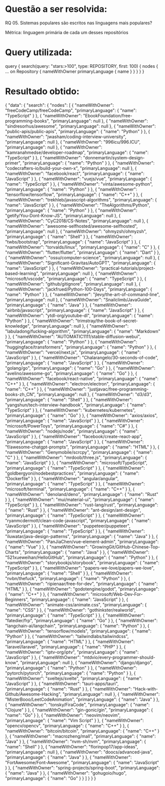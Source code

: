 # Questão a ser resolvida:
RQ 05. Sistemas populares são escritos nas linguagens mais populares?

Métrica: linguagem primária de cada um desses repositórios


# Query utilizada:
query {
  search(query: "stars:>100", type: REPOSITORY, first: 100) {
    nodes {
      ... on Repository {
        nameWithOwner
        primaryLanguage {
          name
        }
      }
    }
  }
}


# Resultado obtido:
{
  "data": {
    "search": {
      "nodes": [
        {
          "nameWithOwner": "freeCodeCamp/freeCodeCamp",
          "primaryLanguage": {
            "name": "TypeScript"
          }
        },
        {
          "nameWithOwner": "EbookFoundation/free-programming-books",
          "primaryLanguage": null
        },
        {
          "nameWithOwner": "sindresorhus/awesome",
          "primaryLanguage": null
        },
        {
          "nameWithOwner": "public-apis/public-apis",
          "primaryLanguage": {
            "name": "Python"
          }
        },
        {
          "nameWithOwner": "jwasham/coding-interview-university",
          "primaryLanguage": null
        },
        {
          "nameWithOwner": "996icu/996.ICU",
          "primaryLanguage": null
        },
        {
          "nameWithOwner": "kamranahmedse/developer-roadmap",
          "primaryLanguage": {
            "name": "TypeScript"
          }
        },
        {
          "nameWithOwner": "donnemartin/system-design-primer",
          "primaryLanguage": {
            "name": "Python"
          }
        },
        {
          "nameWithOwner": "codecrafters-io/build-your-own-x",
          "primaryLanguage": null
        },
        {
          "nameWithOwner": "facebook/react",
          "primaryLanguage": {
            "name": "JavaScript"
          }
        },
        {
          "nameWithOwner": "vuejs/vue",
          "primaryLanguage": {
            "name": "TypeScript"
          }
        },
        {
          "nameWithOwner": "vinta/awesome-python",
          "primaryLanguage": {
            "name": "Python"
          }
        },
        {
          "nameWithOwner": "tensorflow/tensorflow",
          "primaryLanguage": {
            "name": "C++"
          }
        },
        {
          "nameWithOwner": "trekhleb/javascript-algorithms",
          "primaryLanguage": {
            "name": "JavaScript"
          }
        },
        {
          "nameWithOwner": "TheAlgorithms/Python",
          "primaryLanguage": {
            "name": "Python"
          }
        },
        {
          "nameWithOwner": "getify/You-Dont-Know-JS",
          "primaryLanguage": null
        },
        {
          "nameWithOwner": "CyC2018/CS-Notes",
          "primaryLanguage": null
        },
        {
          "nameWithOwner": "awesome-selfhosted/awesome-selfhosted",
          "primaryLanguage": null
        },
        {
          "nameWithOwner": "ohmyzsh/ohmyzsh",
          "primaryLanguage": {
            "name": "Shell"
          }
        },
        {
          "nameWithOwner": "twbs/bootstrap",
          "primaryLanguage": {
            "name": "JavaScript"
          }
        },
        {
          "nameWithOwner": "torvalds/linux",
          "primaryLanguage": {
            "name": "C"
          }
        },
        {
          "nameWithOwner": "flutter/flutter",
          "primaryLanguage": {
            "name": "Dart"
          }
        },
        {
          "nameWithOwner": "ossu/computer-science",
          "primaryLanguage": null
        },
        {
          "nameWithOwner": "Significant-Gravitas/AutoGPT",
          "primaryLanguage": {
            "name": "JavaScript"
          }
        },
        {
          "nameWithOwner": "practical-tutorials/project-based-learning",
          "primaryLanguage": null
        },
        {
          "nameWithOwner": "microsoft/vscode",
          "primaryLanguage": {
            "name": "TypeScript"
          }
        },
        {
          "nameWithOwner": "github/gitignore",
          "primaryLanguage": null
        },
        {
          "nameWithOwner": "jackfrued/Python-100-Days",
          "primaryLanguage": {
            "name": "Python"
          }
        },
        {
          "nameWithOwner": "jlevy/the-art-of-command-line",
          "primaryLanguage": null
        },
        {
          "nameWithOwner": "Snailclimb/JavaGuide",
          "primaryLanguage": {
            "name": "Java"
          }
        },
        {
          "nameWithOwner": "airbnb/javascript",
          "primaryLanguage": {
            "name": "JavaScript"
          }
        },
        {
          "nameWithOwner": "ytdl-org/youtube-dl",
          "primaryLanguage": {
            "name": "Python"
          }
        },
        {
          "nameWithOwner": "trimstray/the-book-of-secret-knowledge",
          "primaryLanguage": null
        },
        {
          "nameWithOwner": "labuladong/fucking-algorithm",
          "primaryLanguage": {
            "name": "Markdown"
          }
        },
        {
          "nameWithOwner": "AUTOMATIC1111/stable-diffusion-webui",
          "primaryLanguage": {
            "name": "Python"
          }
        },
        {
          "nameWithOwner": "huggingface/transformers",
          "primaryLanguage": {
            "name": "Python"
          }
        },
        {
          "nameWithOwner": "vercel/next.js",
          "primaryLanguage": {
            "name": "JavaScript"
          }
        },
        {
          "nameWithOwner": "Chalarangelo/30-seconds-of-code",
          "primaryLanguage": {
            "name": "JavaScript"
          }
        },
        {
          "nameWithOwner": "golang/go",
          "primaryLanguage": {
            "name": "Go"
          }
        },
        {
          "nameWithOwner": "avelino/awesome-go",
          "primaryLanguage": {
            "name": "Go"
          }
        },
        {
          "nameWithOwner": "facebook/react-native",
          "primaryLanguage": {
            "name": "C++"
          }
        },
        {
          "nameWithOwner": "electron/electron",
          "primaryLanguage": {
            "name": "C++"
          }
        },
        {
          "nameWithOwner": "justjavac/free-programming-books-zh_CN",
          "primaryLanguage": null
        },
        {
          "nameWithOwner": "d3/d3",
          "primaryLanguage": {
            "name": "Shell"
          }
        },
        {
          "nameWithOwner": "yangshun/tech-interview-handbook",
          "primaryLanguage": {
            "name": "TypeScript"
          }
        },
        {
          "nameWithOwner": "kubernetes/kubernetes",
          "primaryLanguage": {
            "name": "Go"
          }
        },
        {
          "nameWithOwner": "axios/axios",
          "primaryLanguage": {
            "name": "JavaScript"
          }
        },
        {
          "nameWithOwner": "microsoft/PowerToys",
          "primaryLanguage": {
            "name": "C#"
          }
        },
        {
          "nameWithOwner": "nodejs/node",
          "primaryLanguage": {
            "name": "JavaScript"
          }
        },
        {
          "nameWithOwner": "facebook/create-react-app",
          "primaryLanguage": {
            "name": "JavaScript"
          }
        },
        {
          "nameWithOwner": "f/awesome-chatgpt-prompts",
          "primaryLanguage": {
            "name": "HTML"
          }
        },
        {
          "nameWithOwner": "Genymobile/scrcpy",
          "primaryLanguage": {
            "name": "C"
          }
        },
        {
          "nameWithOwner": "mrdoob/three.js",
          "primaryLanguage": {
            "name": "JavaScript"
          }
        },
        {
          "nameWithOwner": "microsoft/TypeScript",
          "primaryLanguage": {
            "name": "TypeScript"
          }
        },
        {
          "nameWithOwner": "goldbergyoni/nodebestpractices",
          "primaryLanguage": {
            "name": "Dockerfile"
          }
        },
        {
          "nameWithOwner": "angular/angular",
          "primaryLanguage": {
            "name": "TypeScript"
          }
        },
        {
          "nameWithOwner": "microsoft/terminal",
          "primaryLanguage": {
            "name": "C++"
          }
        },
        {
          "nameWithOwner": "denoland/deno",
          "primaryLanguage": {
            "name": "Rust"
          }
        },
        {
          "nameWithOwner": "mui/material-ui",
          "primaryLanguage": {
            "name": "TypeScript"
          }
        },
        {
          "nameWithOwner": "rust-lang/rust",
          "primaryLanguage": {
            "name": "Rust"
          }
        },
        {
          "nameWithOwner": "ant-design/ant-design",
          "primaryLanguage": {
            "name": "TypeScript"
          }
        },
        {
          "nameWithOwner": "ryanmcdermott/clean-code-javascript",
          "primaryLanguage": {
            "name": "JavaScript"
          }
        },
        {
          "nameWithOwner": "puppeteer/puppeteer",
          "primaryLanguage": {
            "name": "TypeScript"
          }
        },
        {
          "nameWithOwner": "iluwatar/java-design-patterns",
          "primaryLanguage": {
            "name": "Java"
          }
        },
        {
          "nameWithOwner": "PanJiaChen/vue-element-admin",
          "primaryLanguage": {
            "name": "Vue"
          }
        },
        {
          "nameWithOwner": "GrowingGit/GitHub-Chinese-Top-Charts",
          "primaryLanguage": {
            "name": "Java"
          }
        },
        {
          "nameWithOwner": "521xueweihan/HelloGitHub",
          "primaryLanguage": {
            "name": "Python"
          }
        },
        {
          "nameWithOwner": "storybookjs/storybook",
          "primaryLanguage": {
            "name": "TypeScript"
          }
        },
        {
          "nameWithOwner": "papers-we-love/papers-we-love",
          "primaryLanguage": {
            "name": "Shell"
          }
        },
        {
          "nameWithOwner": "nvbn/thefuck",
          "primaryLanguage": {
            "name": "Python"
          }
        },
        {
          "nameWithOwner": "ripienaar/free-for-dev",
          "primaryLanguage": {
            "name": "HTML"
          }
        },
        {
          "nameWithOwner": "godotengine/godot",
          "primaryLanguage": {
            "name": "C++"
          }
        },
        {
          "nameWithOwner": "microsoft/Web-Dev-For-Beginners",
          "primaryLanguage": {
            "name": "JavaScript"
          }
        },
        {
          "nameWithOwner": "animate-css/animate.css",
          "primaryLanguage": {
            "name": "CSS"
          }
        },
        {
          "nameWithOwner": "gothinkster/realworld",
          "primaryLanguage": {
            "name": "TypeScript"
          }
        },
        {
          "nameWithOwner": "fatedier/frp",
          "primaryLanguage": {
            "name": "Go"
          }
        },
        {
          "nameWithOwner": "langchain-ai/langchain",
          "primaryLanguage": {
            "name": "Python"
          }
        },
        {
          "nameWithOwner": "tensorflow/models",
          "primaryLanguage": {
            "name": "Python"
          }
        },
        {
          "nameWithOwner": "tailwindlabs/tailwindcss",
          "primaryLanguage": {
            "name": "HTML"
          }
        },
        {
          "nameWithOwner": "laravel/laravel",
          "primaryLanguage": {
            "name": "PHP"
          }
        },
        {
          "nameWithOwner": "iptv-org/iptv",
          "primaryLanguage": {
            "name": "JavaScript"
          }
        },
        {
          "nameWithOwner": "mtdvio/every-programmer-should-know",
          "primaryLanguage": null
        },
        {
          "nameWithOwner": "django/django",
          "primaryLanguage": {
            "name": "Python"
          }
        },
        {
          "nameWithOwner": "pytorch/pytorch",
          "primaryLanguage": {
            "name": "Python"
          }
        },
        {
          "nameWithOwner": "sveltejs/svelte",
          "primaryLanguage": {
            "name": "JavaScript"
          }
        },
        {
          "nameWithOwner": "tauri-apps/tauri",
          "primaryLanguage": {
            "name": "Rust"
          }
        },
        {
          "nameWithOwner": "Hack-with-Github/Awesome-Hacking",
          "primaryLanguage": null
        },
        {
          "nameWithOwner": "MisterBooo/LeetCodeAnimation",
          "primaryLanguage": {
            "name": "Java"
          }
        },
        {
          "nameWithOwner": "tonsky/FiraCode",
          "primaryLanguage": {
            "name": "Clojure"
          }
        },
        {
          "nameWithOwner": "gin-gonic/gin",
          "primaryLanguage": {
            "name": "Go"
          }
        },
        {
          "nameWithOwner": "neovim/neovim",
          "primaryLanguage": {
            "name": "Vim Script"
          }
        },
        {
          "nameWithOwner": "opencv/opencv",
          "primaryLanguage": {
            "name": "C++"
          }
        },
        {
          "nameWithOwner": "bitcoin/bitcoin",
          "primaryLanguage": {
            "name": "C++"
          }
        },
        {
          "nameWithOwner": "macrozheng/mall",
          "primaryLanguage": {
            "name": "Java"
          }
        },
        {
          "nameWithOwner": "nvm-sh/nvm",
          "primaryLanguage": {
            "name": "Shell"
          }
        },
        {
          "nameWithOwner": "florinpop17/app-ideas",
          "primaryLanguage": null
        },
        {
          "nameWithOwner": "doocs/advanced-java",
          "primaryLanguage": {
            "name": "Java"
          }
        },
        {
          "nameWithOwner": "FortAwesome/Font-Awesome",
          "primaryLanguage": {
            "name": "JavaScript"
          }
        },
        {
          "nameWithOwner": "spring-projects/spring-boot",
          "primaryLanguage": {
            "name": "Java"
          }
        },
        {
          "nameWithOwner": "gohugoio/hugo",
          "primaryLanguage": {
            "name": "Go"
          }
        }
      ]
    }
  }
}